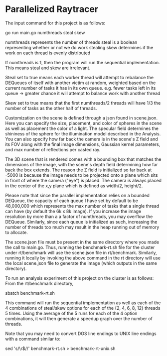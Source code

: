 # Parallelized Raytracer

The input command for this project is as follows:

go run main.go numthreads steal skew

numthreads represents the number of threads
steal is a boolean representing whether or not we do work stealing
skew determines if the work on each thread is evenly distributed

If numthreads is 1, then the program will run the sequential implementation. This means steal and skew are irrelevant.

Steal set to true means each worker thread will attempt to rebalance the DEQueues of itself with another victim at random, weighted based on the 
current number of tasks it has in its own queue. e.g. fewer tasks left in its queue -> greater chance it will attempt to balance work with another thread

Skew set to true means that the first numthreads/2 threads will have 1/3 the number of tasks as the other half of threads.

Customization on the scene is defined through a json found in scene.json. Here you can specify the size, placement, and color of spheres in the scene 
as well as placement the color of a light. The specular field determines the shininess of the sphere for the illumination model described in the Analysis.
You can also specify how far back the camera is in the scene's Z field and its FOV along with the final image dimensions, Gaussian kernel parameters, and 
max number of reflections per casted ray.

The 3D scene that is rendered comes with a bounding box that matches the dimensions of the image, with the scene's depth field determining how far back
the box extends. The reason the Z field is initialized so far back at -5000 is because the image needs to be projected onto a plane which sits in front
of where the camera ("eye") is placed. The camera is always placed in the center of the x,y plane which is defined as width/2, height/2.

Please note that since the parallel implementation relies on a bounded DEQueue, the capacity of each queue I have set by default to be 48,000,000 which 
represents the max number of tasks that a single thread can have (by default the 6k x 8k image). If you increase the image resolution by more than a
a factor of numthreads, you may overflow the DEQueue. Similarly, since each queue is initialized as such, increasing the number of threads too much may
result in the heap running out of memory to allocate.

The scene.json file must be present in the same directory where you made the call to main.go. Thus, running the benchmark-rt.sh file for the cluster
under rt/benchmark will use the scene.json file in rt/benchmark. Similarly, running it locally by invoking the above command in the rt directory
will use the local scene.json file to generate the image (which outputs in the same directory).

To run an analysis experiment of this project on the cluster is as follows: From the rt/benchmark directory,

sbatch benchmark-rt.sh

This command will run the sequential implementation as well as each of the 4 combinations of steal/skew options for each of the {2, 4, 6, 8, 12} threads
5 times. Using the average of the 5 runs for each of the 4 option combinations, it will then generate a speedup graph over the number of threads.

Note that you may need to convert DOS line endings to UNIX line endings with a command similar to:

sed 's/\r$//' benchmark-rt.sh > benchmark-rt-unix.sh